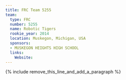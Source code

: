 ```yaml
---
title: FRC Team 5255
team:
  type: FRC
  number: 5255
  name: Robotic Tigers
  rookie_year: 2014
  location: Muskegon, Michigan, USA
  sponsors:
  - MUSKEGON HEIGHTS HIGH SCHOOL
  links:
    Website:
---
```


{% include remove_this_line_and_add_a_paragraph %}